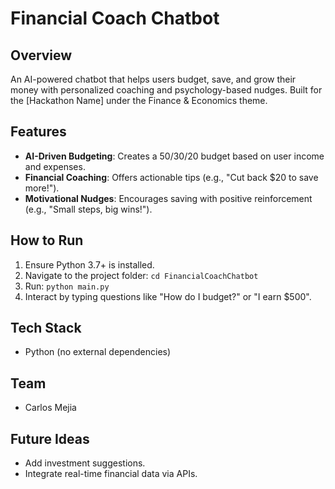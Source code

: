 # Financial Coach Chatbot

## Overview
An AI-powered chatbot that helps users budget, save, and grow their money with personalized coaching and psychology-based nudges. Built for the [Hackathon Name] under the Finance & Economics theme.

## Features
- **AI-Driven Budgeting**: Creates a 50/30/20 budget based on user income and expenses.
- **Financial Coaching**: Offers actionable tips (e.g., "Cut back $20 to save more!").
- **Motivational Nudges**: Encourages saving with positive reinforcement (e.g., "Small steps, big wins!").

## How to Run
1. Ensure Python 3.7+ is installed.
2. Navigate to the project folder: `cd FinancialCoachChatbot`
3. Run: `python main.py`
4. Interact by typing questions like "How do I budget?" or "I earn $500".

## Tech Stack
- Python (no external dependencies)

## Team
- Carlos Mejia

## Future Ideas
- Add investment suggestions.
- Integrate real-time financial data via APIs.